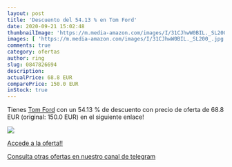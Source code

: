 ```yaml
---
layout: post
title: 'Descuento del 54.13 % en Tom Ford'
date: 2020-09-21 15:02:48
thumbnailImage: 'https://m.media-amazon.com/images/I/31CJhwW0BIL._SL200_.jpg'
images: [ 'https://m.media-amazon.com/images/I/31CJhwW0BIL._SL200_.jpg' ]
comments: true
category: ofertas
author: ring
slug: 0847826694
description:
actualPrice: 68.8 EUR
comparePrice: 150.0 EUR
inStock: true
---
```


Tienes [Tom Ford](https://www.amazon.com/dp/0847826694/?tag=redken08-20) con un 54.13 % de descuento con precio de oferta de 68.8 EUR (original: 150.0 EUR) en el siguiente enlace!

[![](https://m.media-amazon.com/images/I/31CJhwW0BIL._SL200_.jpg)](https://www.amazon.com/dp/0847826694/?tag=redken08-20)

[Accede a la oferta!!](https://www.amazon.com/dp/0847826694/?tag=redken08-20)

[Consulta otras ofertas en nuestro canal de telegram](https://t.me/s/ofertas25)
